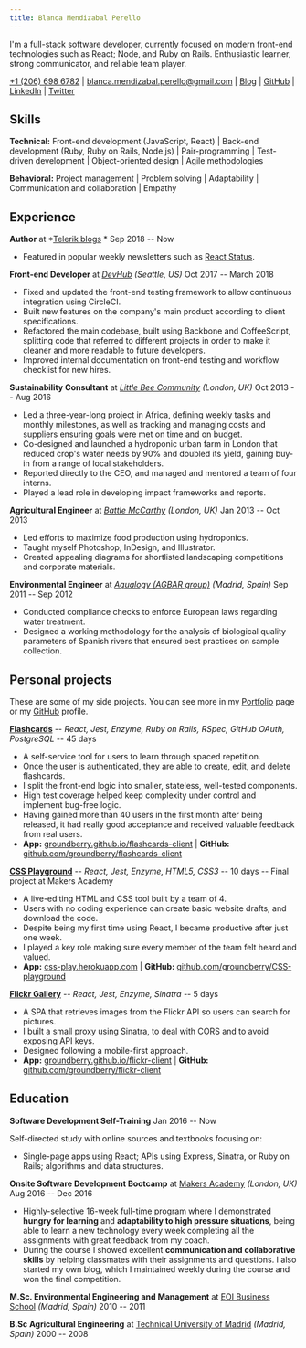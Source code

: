 ```yaml
---
title: Blanca Mendizabal Perello
---
```


I'm a full-stack software developer, currently focused on modern front-end technologies such as React; Node, and Ruby on Rails. Enthusiastic learner, strong communicator, and reliable team player.

[+1 (206) 698 6782](tel:+12066986782) | [blanca.mendizabal.perello@gmail.com](mailto:blanca.mendizabal.perello@gmail.com) | [Blog](https://groundberry.github.io/) | [GitHub](https://github.com/groundberry) | [LinkedIn](https://uk.linkedin.com/in/blancamendi) | [Twitter](https://twitter.com/blanca_mendi)


## Skills

**Technical:** Front-end development (JavaScript, React) | Back-end development (Ruby, Ruby on Rails, Node.js) | Pair-programming | Test-driven development | Object-oriented design | Agile methodologies

**Behavioral:** Project management | Problem solving | Adaptability | Communication and collaboration | Empathy


## Experience

**Author** at *[Telerik blogs](https://www.telerik.com/blogs/author/blanca-mendizabal-perello) * Sep 2018 -- Now

- Featured in popular weekly newsletters such as [React Status](https://react.statuscode.com/issues/110).

**Front-end Developer** at *[DevHub](https://www.devhub.com)* *(Seattle, US)* Oct 2017 -- March 2018

- Fixed and updated the front-end testing framework to allow continuous integration using CircleCI.
- Built new features on the company's main product according to client specifications.
- Refactored the main codebase, built using Backbone and CoffeeScript, splitting code that referred to different projects in order to make it cleaner and more readable to future developers.
- Improved internal documentation on front-end testing and workflow checklist for new hires.

**Sustainability Consultant** at *[Little Bee Community](http://littlebeecommunity.com)* *(London, UK)* Oct 2013 -- Aug 2016

- Led a three-year-long project in Africa, defining weekly tasks and monthly milestones, as well as tracking and managing costs and suppliers ensuring goals were met on time and on budget.
- Co-designed and launched a hydroponic urban farm in London that reduced crop's water needs by 90% and doubled its yield, gaining buy-in from a range of local stakeholders.
- Reported directly to the CEO, and managed and mentored a team of four interns.
- Played a lead role in developing impact frameworks and reports.

**Agricultural Engineer** at *[Battle McCarthy](http://www.battlemccarthy.com)* *(London, UK)* Jan 2013 -- Oct 2013

- Led efforts to maximize food production using hydroponics.
- Taught myself Photoshop, InDesign, and Illustrator.
- Created appealing diagrams for shortlisted landscaping competitions and corporate materials.

**Environmental Engineer** at *[Aqualogy (AGBAR group)](http://www.aqualogyuk.co.uk)* *(Madrid, Spain)* Sep 2011 -- Sep 2012

- Conducted compliance checks to enforce European laws regarding water treatment.
- Designed a working methodology for the analysis of biological quality parameters of Spanish rivers that ensured best practices on sample collection.


## Personal projects

These are some of my side projects. You can see more in my [Portfolio](https://groundberry.github.io/portfolio.html) page or my [GitHub](https://github.com/groundberry) profile.

**[Flashcards](https://groundberry.github.io/flashcards-client/)** -- *React, Jest, Enzyme, Ruby on Rails, RSpec, GitHub OAuth, PostgreSQL* -- 45 days

- A self-service tool for users to learn through spaced repetition.
- Once the user is authenticated, they are able to create, edit, and delete flashcards.
- I split the front-end logic into smaller, stateless, well-tested components.
- High test coverage helped keep complexity under control and implement bug-free logic.
- Having gained more than 40 users in the first month after being released, it had really good acceptance and received valuable feedback from real users.
- **App:** [groundberry.github.io/flashcards-client](https://groundberry.github.io/flashcards-client/) | **GitHub:** [github.com/groundberry/flashcards-client](https://github.com/groundberry/flashcards-client)

**[CSS Playground](https://css-play.herokuapp.com)** -- *React, Jest, Enzyme, HTML5, CSS3* -- 10 days -- Final project at Makers Academy

- A live-editing HTML and CSS tool built by a team of 4.
- Users with no coding experience can create basic website drafts, and download the code.
- Despite being my first time using React, I became productive after just one week.
- I played a key role making sure every member of the team felt heard and valued.
- **App:** [css-play.herokuapp.com](https://css-play.herokuapp.com/) | **GitHub:** [github.com/groundberry/CSS-playground](https://github.com/groundberry/CSS-playground)

**[Flickr Gallery](https://groundberry.github.io/flickr-client)** -- *React, Jest, Enzyme, Sinatra* -- 5 days

- A SPA that retrieves images from the Flickr API so users can search for pictures.
- I built a small proxy using Sinatra, to deal with CORS and to avoid exposing API keys.
- Designed following a mobile-first approach.
- **App:** [groundberry.github.io/flickr-client](https://groundberry.github.io/flickr-client/) | **GitHub:** [github.com/groundberry/flickr-client](https://github.com/groundberry/flickr-client)


## Education

**Software Development Self-Training** Jan 2016 -- Now

Self-directed study with online sources and textbooks focusing on:

- Single-page apps using React; APIs using Express, Sinatra, or Ruby on Rails; algorithms and data structures.

**Onsite Software Development Bootcamp** at [Makers Academy](http://www.makersacademy.com) *(London, UK)* Aug 2016 -- Dec 2016

- Highly-selective 16-week full-time program where I demonstrated **hungry for learning** and **adaptability to high pressure situations**, being able to learn a new technology every week completing all the assignments with great feedback from my coach.
- During the course I showed excellent **communication and collaborative skills** by helping classmates with their assignments and questions. I also started my own blog, which I maintained weekly during the course and won the final competition.

**M.Sc. Environmental Engineering and Management** at [EOI Business School](http://www.eoi.es/portal/en) *(Madrid, Spain)* 2010 -- 2011

**B.Sc Agricultural Engineering** at [Technical University of Madrid](http://www.upm.es/internacional) *(Madrid, Spain)* 2000 -- 2008
